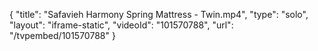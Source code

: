 {
    "title": "Safavieh Harmony Spring Mattress - Twin.mp4",
    "type": "solo",
    "layout": "iframe-static",
    "videoId": "101570788",
    "url": "\/tvpembed\/101570788"
}